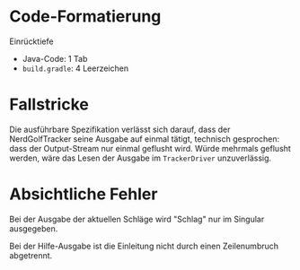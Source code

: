 
# Code-Formatierung

Einrücktiefe

* Java-Code: 1 Tab
* `build.gradle`: 4 Leerzeichen


# Fallstricke

Die ausführbare Spezifikation verlässt sich darauf, dass der NerdGolfTracker seine Ausgabe auf einmal tätigt, technisch gesprochen: dass der Output-Stream nur einmal geflusht wird. Würde mehrmals geflusht werden, wäre das Lesen der Ausgabe im `TrackerDriver` unzuverlässig.


# Absichtliche Fehler

Bei der Ausgabe der aktuellen Schläge wird "Schlag" nur im Singular ausgegeben.

Bei der Hilfe-Ausgabe ist die Einleitung nicht durch einen Zeilenumbruch abgetrennt.

